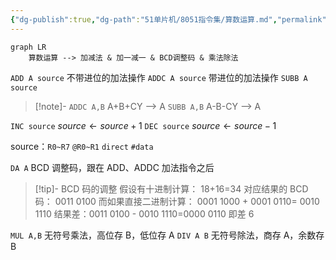 ```yaml
---
{"dg-publish":true,"dg-path":"51单片机/8051指令集/算数运算.md","permalink":"/51单片机/8051指令集/算数运算/","dgPassFrontmatter":true,"noteIcon":"","created":"2024-04-16T13:01:27.450+08:00","updated":"2024-04-28T18:52:09.569+08:00"}
---
```



```mermaid
graph LR
	算数运算 --> 加减法 & 加一减一 & BCD调整码 & 乘法除法
```


`ADD A source`    不带进位的加法操作
`ADDC A source`  带进位的加法操作
`SUBB A source`

>[!note]- 
> `ADDC A,B`  A+B+CY --> A
> `SUBB A,B`  A-B-CY --> A

`INC source`  $source\leftarrow  source+1$
`DEC source`   $source\leftarrow  source-1$

source：`R0~R7`  `@R0~R1`  `direct`  `#data`



`DA A` BCD 调整码，跟在 ADD、ADDC 加法指令之后

>[!tip]- BCD 码的调整
>假设有十进制计算：
>18+16=34  对应结果的 BCD码： 0011 0100
>而如果直接二进制计算：
>0001 1000  +  0001 0110= 0010 1110
>结果差：0011 0100 - 0010 1110=0000 0110
>即差 6

`MUL A,B`   无符号乘法，高位存 B，低位存 A
`DIV A B`   无符号除法，商存 A，余数存 B


